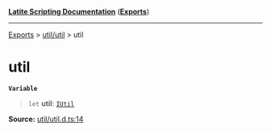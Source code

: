 [**Latite Scripting Documentation**](../../README.md) ([**Exports**](../../exports.md))

---

[Exports](../../exports.md) > [util/util](../index.md) > util

# util

**`Variable`**

> `let` **util**: [`IUtil`](../interfaces/interface.IUtil.md)

**Source:** [util/util.d.ts:14](https://github.com/LatiteScripting/latitescripting.github.io/blob/a4de419/definitions/util/util.d.ts#L14)
